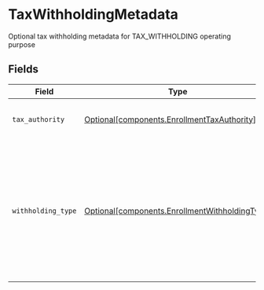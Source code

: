 # TaxWithholdingMetadata

Optional tax withholding metadata for TAX_WITHHOLDING operating purpose


## Fields

| Field                                                                                                                       | Type                                                                                                                        | Required                                                                                                                    | Description                                                                                                                 | Example                                                                                                                     |
| --------------------------------------------------------------------------------------------------------------------------- | --------------------------------------------------------------------------------------------------------------------------- | --------------------------------------------------------------------------------------------------------------------------- | --------------------------------------------------------------------------------------------------------------------------- | --------------------------------------------------------------------------------------------------------------------------- |
| `tax_authority`                                                                                                             | [Optional[components.EnrollmentTaxAuthority]](../../models/components/enrollmenttaxauthority.md)                            | :heavy_minus_sign:                                                                                                          | Tax Authority for Enrollment                                                                                                | TX                                                                                                                          |
| `withholding_type`                                                                                                          | [Optional[components.EnrollmentWithholdingType]](../../models/components/enrollmentwithholdingtype.md)                      | :heavy_minus_sign:                                                                                                          | A designation used by the custodian to determine how much federal income tax should be withheld from the proceeds of a sale | BACKUP                                                                                                                      |